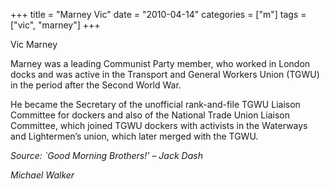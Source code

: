 +++
title = "Marney Vic"
date = "2010-04-14"
categories = ["m"]
tags = ["vic", "marney"]
+++

Vic Marney

Marney was a leading Communist Party member, who worked in London docks and was active in the Transport and General Workers Union (TGWU) in the period after the Second World War.

He became the Secretary of the unofficial rank-and-file TGWU Liaison Committee for dockers and also of the National Trade Union Liaison Committee, which joined TGWU dockers with activists in the Waterways and Lightermen’s union, which later merged with the TGWU.

_Source: \`Good Morning Brothers!’ – Jack Dash_

_Michael Walker_
